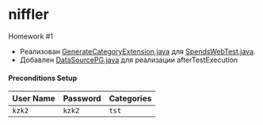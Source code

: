 
# niffler  

Homework #1
* Реализован [GenerateCategoryExtension.java](src%2Ftest%2Fjava%2Fniffler%2Fextensions%2FGenerateCategoryExtension.java) для [SpendsWebTest.java](src%2Ftest%2Fjava%2Fniffler%2Ftest%2FSpendsWebTest.java).
* Добавлен [DataSourcePG.java](src%2Ftest%2Fjava%2FdbHelper%2FDataSourcePG.java) для реализации afterTestExecution

#### Preconditions Setup


| User Name | Password | Categories |
|:----------|:---------|:-----------|
| `kzk2`    | `kzk2`   | `tst`      | 

